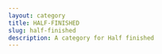 ```yaml
---
layout: category
title: HALF-FINISHED
slug: half-finished
description: A category for Half finished
---
```

